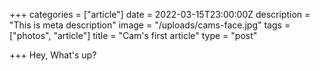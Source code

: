 +++
categories = ["article"]
date = 2022-03-15T23:00:00Z
description = "This is meta description"
image = "/uploads/cams-face.jpg"
tags = ["photos", "article"]
title = "Cam's first article"
type = "post"

+++
Hey, What's up?